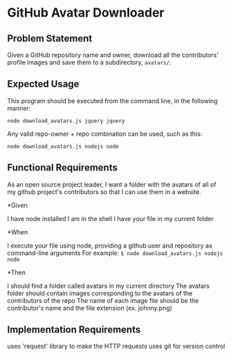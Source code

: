 # GitHub Avatar Downloader

## Problem Statement

Given a GitHub repository name and owner, download all the contributors' profile images and save them to a subdirectory, `avatars/`.

## Expected Usage

This program should be executed from the command line, in the following manner:

`node download_avatars.js jquery jquery`

Any valid repo-owner + repo combination can be used, such as this:

`node download_avatars.js nodejs node`

## Functional Requirements

As an open source project leader,
I want a folder with the avatars of all of my github project's contributors 
so that I can use them in a website.

*Given

I have node installed
I am in the shell
I have your file in my current folder

*When

I execute your file using node, providing a github user and repository as command-line arguments For example:
`$ node download_avatars.js nodejs node`

*Then

I should find a folder called avatars in my current directory
The avatars folder should contain images corresponding to the avatars of the contributors of the repo
The name of each image file should be the contributor's name and the file extension (ex. johnny.png)

## Implementation Requirements

uses 'request' library to make the HTTP requests
uses git for version control
